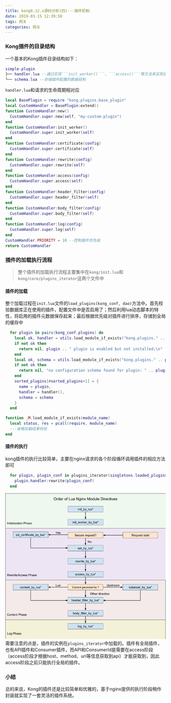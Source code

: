 ```yaml
---
title: kong0.12.x源码分析(四)---插件机制
date: 2019-03-15 12:39:50
tags: 网关
categories: 网关
---
```


### Kong插件的目录结构
一个基本的Kong插件目录结构如下：
```lua
simple-plugin
├── handler.lua --通过实现```init_worker()```、```access()```等方法来实现自己的功能
└── schema.lua --存储插件配置的数据结构
```
```handler.lua```和请求的生命周期相对应
```lua
local BasePlugin = require "kong.plugins.base_plugin"
local CustomHandler = BasePlugin:extend()
function CustomHandler:new()
  CustomHandler.super.new(self, "my-custom-plugin")
end
function CustomHandler:init_worker()
  CustomHandler.super.init_worker(self)
end
function CustomHandler:certificate(config)
  CustomHandler.super.certificate(self)
end
function CustomHandler:rewrite(config)
  CustomHandler.super.rewrite(self)
end
function CustomHandler:access(config)
  CustomHandler.super.access(self)
end
function CustomHandler:header_filter(config)
  CustomHandler.super.header_filter(self)
end
function CustomHandler:body_filter(config)
  CustomHandler.super.body_filter(self)
end
function CustomHandler:log(config)
  CustomHandler.super.log(self)
end
CustomHandler.PRIORITY = 10 --控制插件优先级
return CustomHandler
```

### 插件的加载执行流程
> 整个插件的加载执行流程主要集中在```kong/init.lua```和```kong/core/plugins_iterator```这两个文件中

#### 插件的加载
整个加载过程在```init.lua```文件的```load_plugins(kong_conf, dao)```方法中。首先校验数据库正在使用的插件，配置文件中是否启用了；然后利用lua动态脚本的特性，将启用的插件元数据保存起来；最后根据优先级对插件进行排序，存储到全局的缓存中
```lua
  for plugin in pairs(kong_conf.plugins) do
    local ok, handler = utils.load_module_if_exists("kong.plugins." .. plugin .. ".handler")
    if not ok then
      return nil, plugin .. " plugin is enabled but not installed;\n" .. handler
    end
    local ok, schema = utils.load_module_if_exists("kong.plugins." .. plugin .. ".schema")
    if not ok then
      return nil, "no configuration schema found for plugin: " .. plugin
    end
    sorted_plugins[#sorted_plugins+1] = {
      name = plugin,
      handler = handler(),
      schema = schema
    }
  end
```
```lua
function _M.load_module_if_exists(module_name)
  local status, res = pcall(require, module_name)
  ---省略加载结果校验
end
```

#### 插件的执行
kong插件的执行比较简单，主要在nginx请求的各个阶段循环调用插件的相应方法即可
```lua
  for plugin, plugin_conf in plugins_iterator(singletons.loaded_plugins, true) do
    plugin.handler:rewrite(plugin_conf)
  end
```
![nginx指令顺寻](/images/2019031501.png)
需要注意的点是，插件的实例在```plugins_iterator```中加载的。插件有全局插件，也有API插件和Consumer插件，而API和ConsumerId是需要在access阶段（access阶段才根据host、method、uri等信息获取到api）才能获取到，因此access阶段之前只能执行全局的插件。

### 小结
总的来说，Kong的插件还是比较简单和优雅的，基于nginx提供的执行阶段稍作封装就实现了一套灵活的插件系统。

